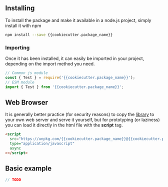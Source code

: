 ## Installing

To install the package and make it available in a node.js project, simply install it with npm

```bash
npm install --save {{cookiecutter.package_name}}
```

### Importing

Once it has been installed, it can easily be imported in your project, depending on the import method you need.

```js
// Common js module
const { Test } = require('{{cookiecutter.package_name}}');
// ESM module
import { Test } from '{{cookiecutter.package_name}}';
```

## Web Browser

It is generally better practice (for security reasons) to copy the [library](https://unpkg.com/{{cookiecutter.package_name}}@{{cookiecutter.package_version}}/dist/bundle/{{cookiecutter.package_name}}.min.js) to your own web server and serve it yourself, but for prototyping (or laziness) you can load it directly in the html file with the **script** tag.

```html
<script
  src="https://unpkg.com/{{cookiecutter.package_name}}@{{cookiecutter.package_version}}/dist/bundle/{{cookiecutter.package_name}}.min.js"
  type="application/javascript"
  async
></script>
```

## Basic example

```js
// TODO
```

